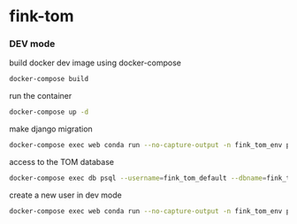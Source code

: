 # fink-tom

### DEV mode

build docker dev image using docker-compose
```bash
docker-compose build
```

run the container
```bash 
docker-compose up -d
```

make django migration
```bash
docker-compose exec web conda run --no-capture-output -n fink_tom_env python manage.py migrate
```

access to the TOM database
```bash
docker-compose exec db psql --username=fink_tom_default --dbname=fink_tom_dev
```

create a new user in dev mode
```bash
docker-compose exec web conda run --no-capture-output -n fink_tom_env python fink_tom/manage.py createsuperuser
```